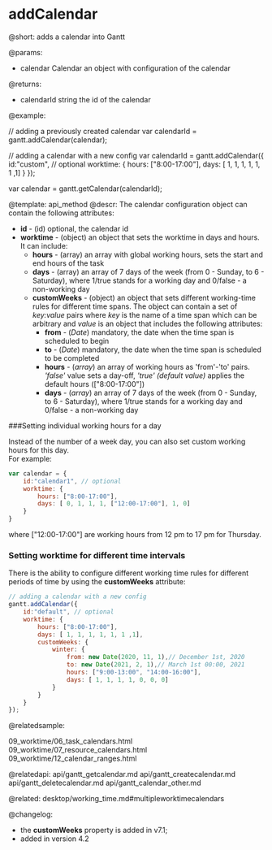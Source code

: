 addCalendar
=============

@short:
	adds a calendar into Gantt

@params:
- calendar		Calendar		an object with configuration of the calendar


@returns:
- calendarId		string		the id of the calendar

@example:

// adding a previously created calendar
var calendarId = gantt.addCalendar(calendar);

// adding a calendar with a new config
var calendarId = gantt.addCalendar({
	id:"custom", // optional
	worktime: {
		hours: ["8:00-17:00"],
		days: [ 1, 1, 1, 1, 1, 1 ,1]
	}
});

var calendar = gantt.getCalendar(calendarId);

@template:	api_method
@descr:
The calendar configuration object can contain the following attributes:

- **id** - (id) optional, the calendar id
- **worktime** - (object) an object that sets the worktime in days and hours. It can include:
	- **hours** - (array) an array with global working hours, sets the start and end hours of the task
    - **days** - (array) an array of 7 days of the week (from 0 - Sunday, to 6 - Saturday), where 1/true stands for a working day and 0/false - a non-working day
    - **customWeeks** - (object) an object that sets different working-time rules for different time spans. The object can contain a set of <i>key:value</i> pairs where <i>key</i> is the name of a time span which can be arbitrary and <i>value</i> is an object that includes the following attributes:
        - <b>from</b> - (<i>Date</i>) mandatory, the date when the time span is scheduled to begin
        - <b>to</b> - (<i>Date</i>) mandatory, the date when the time span is scheduled to be completed
        - <b>hours</b> - (<i>array</i>) an array of working hours as 'from'-'to' pairs. <br><i>'false'</i> value sets a day-off, <i>'true' (default value)</i> applies the default hours (["8:00-17:00"])
        - <b>days</b> - (<i>array</i>) an array of 7 days of the week (from 0 - Sunday, to 6 - Saturday), where 1/true stands for a working day and 0/false - a non-working day    

###Setting individual working hours for a day

Instead of the number of a week day, you can also set custom working hours for this day.<br>
For example:  

~~~js
var calendar = {
    id:"calendar1", // optional
    worktime: {
        hours: ["8:00-17:00"],
        days: [ 0, 1, 1, 1, ["12:00-17:00"], 1, 0]
    }
}
~~~

where ["12:00-17:00"] are working hours from 12 pm to 17 pm for Thursday.


### Setting worktime for different time intervals

There is the ability to configure different working time rules for different periods of time by using the **customWeeks** attribute:

~~~js
// adding a calendar with a new config
gantt.addCalendar({
	id:"default", // optional
	worktime: {
		hours: ["8:00-17:00"],
		days: [ 1, 1, 1, 1, 1, 1 ,1],
		customWeeks: {
			winter: {
				from: new Date(2020, 11, 1),// December 1st, 2020
				to: new Date(2021, 2, 1),// March 1st 00:00, 2021
				hours: ["9:00-13:00", "14:00-16:00"],
				days: [ 1, 1, 1, 1, 0, 0, 0]
			}
		}
	}
});


~~~
    
@relatedsample:

09_worktime/06_task_calendars.html
09_worktime/07_resource_calendars.html
09_worktime/12_calendar_ranges.html

@relatedapi:
api/gantt_getcalendar.md
api/gantt_createcalendar.md
api/gantt_deletecalendar.md
api/gantt_calendar_other.md

@related:
desktop/working_time.md#multipleworktimecalendars

@changelog:
- the **customWeeks** property is added in v7.1;
- added in version 4.2